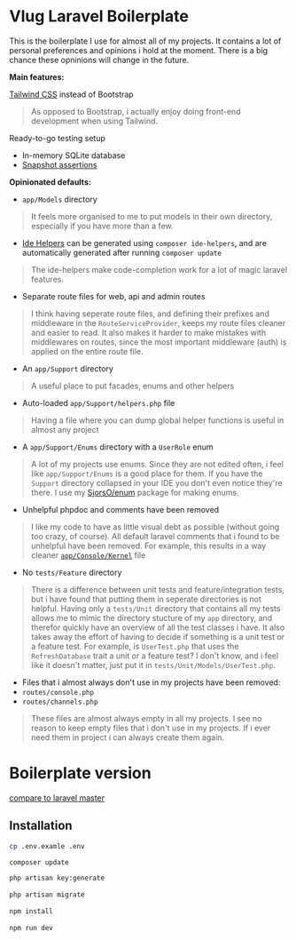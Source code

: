 # Vlug Laravel Boilerplate
This is the boilerplate I use for almost all of my projects. It contains a lot of personal preferences and opinions i hold at the moment. There is a big chance these opninions will change in the future.

**Main features:**
 
[Tailwind CSS](https://github.com/tailwindcss/tailwindcss) instead of Bootstrap
> As opposed to Bootstrap, i actually enjoy doing front-end development when using Tailwind.

Ready-to-go testing setup
- In-memory SQLite database
- [Snapshot assertions](https://github.com/spatie/phpunit-snapshot-assertions)


**Opinionated defaults:**
 
- `app/Models` directory
> It feels more organised to me to put models in their own directory, especially if you have more than a few.

- [Ide Helpers](https://github.com/barryvdh/laravel-ide-helper) can be generated using `composer ide-helpers`, and are automatically generated after running `composer update`
> The ide-helpers make code-completion work for a lot of magic laravel features.

- Separate route files for web, api and admin routes
> I think having seperate route files, and defining their prefixes and middleware in the `RouteServiceProvider`, keeps my route files cleaner and easier to read. It also makes it harder to make mistakes with middlewares on routes, since the most important middleware (auth) is applied on the entire route file.

- An `app/Support` directory
> A useful place to put facades, enums and other helpers

- Auto-loaded `app/Support/helpers.php` file
> Having a file where you can dump global helper functions is useful in almost any project

- A `app/Support/Enums` directory with a `UserRole` enum
> A lot of my projects use enums. Since they are not edited often, i feel like `app/Support/Enums` is a good place for them. If you have the `Support` directory collapsed in your IDE you don't even notice they're there. I use my [SjorsO/enum](https://github.com/SjorsO/enum) package for making enums.
 
- Unhelpful phpdoc and comments have been removed
> I like my code to have as little visual debt as possible (without going too crazy, of course). All default laravel comments that i found to be unhelpful have been removed. For example, this results in a way cleaner [`app/Console/Kernel`](https://github.com/SjorsO/vlug/blob/master/app/Console/Kernel.php) file

- No `tests/Feature` directory
> There is a difference between unit tests and feature/integration tests, but i have found that putting them in seperate directories is not helpful. Having only a `tests/Unit` directory that contains all my tests allows me to mimic the directory stucture of my `app` directory, and therefor quickly have an overview of all the test classes i have. It also takes away the effort of having to decide if something is a unit test or a feature test. For example, is `UserTest.php` that uses the `RefreshDatabase` trait a unit or a feature test? I don't know, and i feel like it doesn't matter, just put it in `tests/Unit/Models/UserTest.php`.

- Files that i almost always don't use in my projects have been removed:
- `routes/console.php`
- `routes/channels.php`
> These files are almost always empty in all my projects. I see no reason to keep empty files that i don't use in my projects. If i ever need them in project i can always create them again.

# Boilerplate version
[compare to laravel master](https://github.com/laravel/laravel/compare/5da2d13b04ede450120affdd46c0cbe3a2fe54ef...master)

## Installation
```bash
cp .env.examle .env

composer update

php artisan key:generate
 
php artisan migrate
 
npm install
 
npm run dev
```
